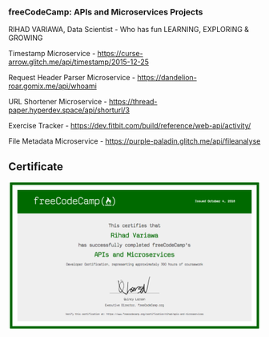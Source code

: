 ### freeCodeCamp: APIs and Microservices Projects
RIHAD VARIAWA, Data Scientist - Who has fun LEARNING, EXPLORING & GROWING

Timestamp Microservice - https://curse-arrow.glitch.me/api/timestamp/2015-12-25

Request Header Parser Microservice - https://dandelion-roar.gomix.me/api/whoami

URL Shortener Microservice - https://thread-paper.hyperdev.space/api/shorturl/3

Exercise Tracker - https://dev.fitbit.com/build/reference/web-api/activity/

File Metadata Microservice - https://purple-paladin.glitch.me/api/fileanalyse

## Certificate

<img src="./image_gallery/api and microservices.png"/>

